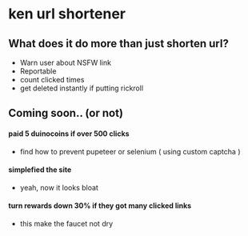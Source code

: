 # ken url shortener
## What does it do more than just shorten url?
* Warn user about NSFW link
* Reportable
* count clicked times
* get deleted instantly if putting rickroll
## Coming soon.. (or not)
#### paid 5 duinocoins if over 500 clicks
* find how to prevent pupeteer or selenium ( using custom captcha )
#### simplefied the site
* yeah, now it looks bloat
#### turn rewards down 30% if they got many clicked links
* this make the faucet not dry
